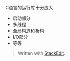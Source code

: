 C语言的运行库十分庞大
 - 启动部分
 - 多线程
 - 全局构造和析构
 - I/O部分
 - 等等




> Written with [StackEdit](https://stackedit.io/).
<!--stackedit_data:
eyJoaXN0b3J5IjpbMTY5NTMwOTM5NF19
-->